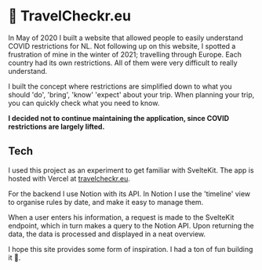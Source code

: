 # 🛫 TravelCheckr.eu

In May of 2020 I built a website that allowed people to easily understand COVID restrictions for NL. Not following up on this website, I spotted a frustration of mine in the winter of 2021; travelling through Europe. Each country had its own restrictions. All of them were very difficult to really understand.

I built the concept where restrictions are simplified down to what you should 'do', 'bring', 'know' 'expect' about your trip. When planning your trip, you can quickly check what you need to know. 

**I decided not to continue maintaining the application, since COVID restrictions are largely lifted.**

## Tech
I used this project as an experiment to get familiar with SvelteKit. The app is hosted with Vercel at [travelcheckr.eu](http://www.travelcheckr.eu). 

For the backend I use Notion with its API. In Notion I use the 'timeline' view to organise rules by date, and make it easy to manage them. 

When a user enters his information, a request is made to the SvelteKit endpoint, which in turn makes a query to the Notion API. Upon returning the data, the data is processed and displayed in a neat overview.

I hope this site provides some form of inspiration. I had a ton of fun building it 🙂.
